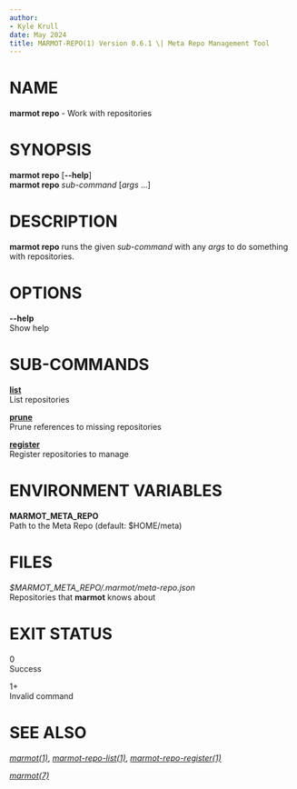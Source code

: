 ```yaml
---
author:
- Kyle Krull
date: May 2024
title: MARMOT-REPO(1) Version 0.6.1 \| Meta Repo Management Tool
---
```


# NAME

**marmot repo** - Work with repositories

# SYNOPSIS

**marmot repo** \[**\--help**\]\
**marmot repo** *sub-command* \[*args* ...\]

# DESCRIPTION

**marmot repo** runs the given *sub-command* with any *args* to do
something with repositories.

# OPTIONS

**\--help**  
Show help

# SUB-COMMANDS

[**list**](./marmot-repo-list.1.md)  
List repositories

[**prune**](./marmot-repo-prune.1.md)  
Prune references to missing repositories

[**register**](./marmot-repo-register.1.md)  
Register repositories to manage

# ENVIRONMENT VARIABLES

**MARMOT_META_REPO**  
Path to the Meta Repo (default: \$HOME/meta)

# FILES

*\$MARMOT_META_REPO/.marmot/meta-repo.json*  
Repositories that **marmot** knows about

# EXIT STATUS

0  
Success

1+  
Invalid command

# SEE ALSO

[*marmot(1)*](./marmot.1.md),
[*marmot-repo-list(1)*](./marmot-repo-list.1.md),
[*marmot-repo-register(1)*](./marmot-repo-register.1.md)

[*marmot(7)*](./marmot.7.md)
